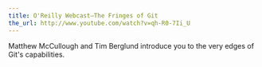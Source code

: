 ```yaml
---
title: O'Reilly Webcast—The Fringes of Git
the_url: http://www.youtube.com/watch?v=qh-R0-7Ii_U
---
```


Matthew McCullough and Tim Berglund introduce you to the very edges of Git's capabilities.

